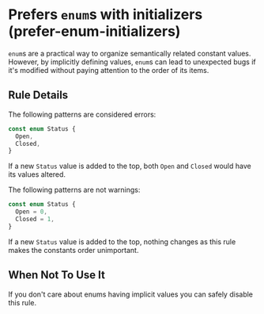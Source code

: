 # Prefers `enum`s with initializers (prefer-enum-initializers)

`enum`s are a practical way to organize semantically related constant values. However, by implicitly defining values, `enum`s can lead to unexpected bugs if it's modified without paying attention to the order of its items.

## Rule Details

The following patterns are considered errors:

```ts
const enum Status {
  Open,
  Closed,
}
```

If a new `Status` value is added to the top, both `Open` and `Closed` would have its values altered.

The following patterns are not warnings:

```ts
const enum Status {
  Open = 0,
  Closed = 1,
}
```

If a new `Status` value is added to the top, nothing changes as this rule makes the constants order unimportant.

## When Not To Use It

If you don't care about enums having implicit values you can safely disable this rule.
